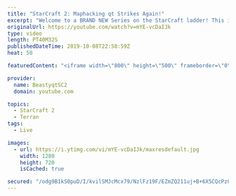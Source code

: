 ```yaml
---
title: "StarCraft 2: Maphacking qt Strikes Again!"
excerpt: "Welcome to a BRAND NEW Series on the StarCraft ladder! This is the \"Mass Marines to Grandmaster\" challenge, where the only attacking unit that I'm allowed to make is Marines - and that's it! I am allowed to make Medivacs just so that the gaemplay is not too monotonous, but I believe I could even make"
originalUrl: https://youtube.com/watch?v=mYE-vcDaIJk
type: video
length: PT40M32S
publishedDateTime: 2019-10-08T22:58:59Z
heat: 50

featuredContent: "<iframe width=\"800\" height=\"500\" frameborder=\"0\" src=\"https://www.youtube.com/embed/mYE-vcDaIJk\" allow=\"accelerometer; autoplay; encrypted-media; gyroscope; picture-in-picture\" allowfullscreen></iframe>"

provider:
  name: BeastyqtSC2
  domain: youtube.com

topics:
  - StarCraft 2
  - Terran
tags:
  - Live

images:
  - url: https://i.ytimg.com/vi/mYE-vcDaIJk/maxresdefault.jpg
    width: 1280
    height: 720
    isCached: true

secured: "/odg9B1kS0puD/I/kvilSMJcMcx79/NzlFz19F/EZmZQ211uj+B+6X5CQcPzG9cNFgZOYJgmaHJ5JcKw1sVraJMdl3EUhXICtSlUJtI7Pde1iLm1vSUxalOqLs5UzQ3+Izf3GZNoI/tt+pn5+590Q6+i4ixuBdRq3gXjZWAPxqt17h6GRSwhpzeyPjJRwXIzzq4vh2WUtAhF7hxkL8It5XRR0/eSwHATmP14eJqL7r/sUHAlAAbHbT4Lsk0fKGQFcbyNo1ZBDlD1CbYXj5d7gh/dCIq5CmtWEZ7icL8+5WrGvEf+RQp7qw73DSnNGIkqEM7D12ZMV2gzOPz6/nJFK/GRvPeA9hnJG/fwVuLx6I5FY7vxhOnGx3je3EPSE2XIM0r6wdD+mlI7o7Vs1OXRffR+2z7bxKwAvjg11XFoGfw=;/LGhG25aCMpEtXnQj+Zbwg=="
---
```


